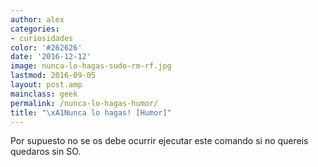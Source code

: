 ```yaml
---
author: alex
categories:
- curiosidades
color: '#262626'
date: '2016-12-12'
image: nunca-lo-hagas-sudo-rm-rf.jpg
lastmod: 2016-09-05
layout: post.amp
mainclass: geek
permalink: /nunca-lo-hagas-humor/
title: "\xA1Nunca lo hagas! [Humor]"
---
```


<figure>
	<amp-img on="tap:lightbox1" role="button" tabindex="0" layout="responsive"  height="318" width="350" src="/img/nunca-lo-hagas-sudo-rm-rf.jpg"></amp-img>
</figure>

Por supuesto no se os debe ocurrir ejecutar este comando si no quereis quedaros sin SO.

<!--more--><!--ad-->